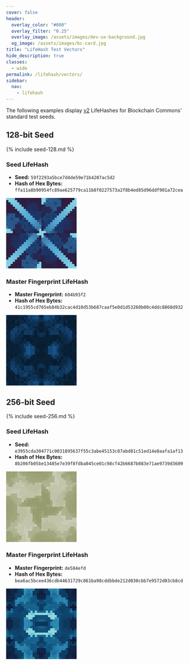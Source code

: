 ```yaml
---
cover: false
header:
  overlay_color: "#000"
  overlay_filter: "0.25"
  overlay_image: /assets/images/dev-ux-background.jpg
  og_image: /assets/images/bc-card.jpg
title: "LifeHash Test Vectors"
hide_description: true
classes:
  - wide
permalink: /lifehash/vectors/
sidebar:
  nav:
    - lifehash
---
```


The following examples display [v2](/lifehash/versions/) LifeHashes
for Blockchain Commons' standard test seeds.

## 128-bit Seed

{% include seed-128.md %}

### Seed LifeHash

* **Seed:** `59f2293a5bce7d4de59e71b4207ac5d2`
* **Hash of Hex Bytes:** `ffa11a8b90954fc89ae625779ca11b8f0227573a2f8b4ed85d96ddf901a72cea`

![](/assets/images/lifehash-128-seed.png)

### Master Fingerprint LifeHash

* **Master Fingerprint:** `604b93f2`
* **Hash of Hex Bytes:** `41c1955cd765eb84b32cac4d10d53b687caaf5e0d1d53260b00c4ddc8868d932`

![](/assets/images/lifehash-128-master.png)

## 256-bit Seed

{% include seed-256.md %}

### Seed LifeHash

* **Seed:** `e3955cda304771c0031895637f55c3abe45153c87abd81c51ed14e8aafa1af13`
* **Hash of Hex Bytes:** `8b206fb05be13485e7e39f8fdba045ce01c98cf42b6687b083e71ae9739d3609`

![](/assets/images/lifehash-256-seed.png)

### Master Fingerprint LifeHash

* **Master Fingerprint:** `de584efd`
* **Hash of Hex Bytes:** `bea6ac5bcee436cdb44631729c861ba98cddbbde212d030cbb7e9572d03cb8cd`

![](/assets/images/lifehash-256-master.png)
